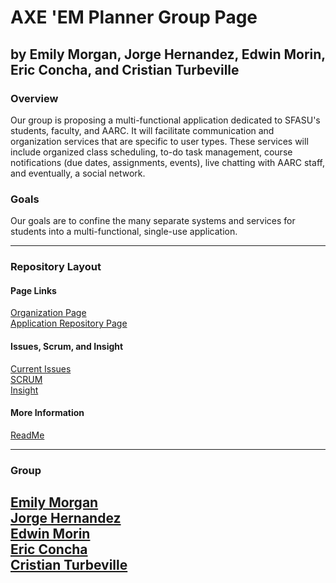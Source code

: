 # AXE 'EM Planner Group Page
by Emily Morgan, Jorge Hernandez, Edwin Morin, Eric Concha, and Cristian Turbeville
---

### Overview

Our group is proposing a multi-functional application dedicated to SFASU's students, faculty, 
and AARC. It will facilitate communication and organization services that are 
specific to user types. These services will include organized class scheduling, to-do 
task management, course notifications (due dates, assignments, events), live chatting 
with AARC staff, and eventually, a social network.

### Goals

Our goals are to confine the many separate systems and services for students into a multi-functional, single-use application.

---

### Repository Layout

#### Page Links
[Organization Page](https://github.com/CSCI3323-AXEEMPLANNER) <br />
[Application Repository Page](https://github.com/CSCI3323-AXEEMPLANNER/AXEEM-PLANNER) <br />

#### Issues, Scrum, and Insight
[Current Issues](https://github.com/CSCI3323-AXEEMPLANNER/AXEEM-PLANNER/issues) <br />
[SCRUM](https://github.com/orgs/CSCI3323-AXEEMPLANNER/projects) <br />
[Insight](https://github.com/CSCI3323-AXEEMPLANNER/AXEEM-PLANNER/pulse)

#### More Information
[ReadMe](https://github.com/CSCI3323-AXEEMPLANNER/AXEEM-PLANNER/blob/main/README.md) <br />

---
### Group

[Emily Morgan](https://github.com/emilynm2001) <br /> 
[Jorge Hernandez](https://github.com/hernandezj0174) <br />
[Edwin Morin](https://github.com/EddyM10) <br />
[Eric Concha](https://github.com/Eric-Concha) <br />
[Cristian Turbeville](https://github.com/WoodwindCDT)
---
